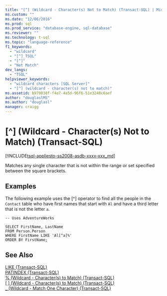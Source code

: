 ```yaml
---
title: "[^] (Wildcard - Character(s) Not to Match) (Transact-SQL) | Microsoft Docs"
ms.custom: ""
ms.date: "12/06/2016"
ms.prod: sql
ms.prod_service: "database-engine, sql-database"
ms.reviewer: ""
ms.technology: t-sql
ms.topic: "language-reference"
f1_keywords: 
  - "wildcard"
  - "[^]_TSQL"
  - "[^]"
  - "Not Match"
dev_langs: 
  - "TSQL"
helpviewer_keywords: 
  - "wildcard characters [SQL Server]"
  - "[^] (wildcard - character(s) not to match)"
ms.assetid: b970038f-f4e7-4a5d-96f6-51e3248c6aef
author: "douglaslMS"
ms.author: "douglasl"
manager: craigg
---
```


# \[^\] (Wildcard - Character(s) Not to Match) (Transact-SQL)
[!INCLUDE[tsql-appliesto-ss2008-asdb-xxxx-xxx_md](../../includes/tsql-appliesto-ss2008-asdb-xxxx-xxx-md.md)]

  Matches any single character that is not within the range or set specified between the square brackets.  
  
## Examples  
 The following example uses the [^] operator to find all the people in the `Contact` table who have first names that start with `Al` and have a third letter that is not the letter `a`.  
  
```  
-- Uses AdventureWorks  
  
SELECT FirstName, LastName  
FROM Person.Person  
WHERE FirstName LIKE 'Al[^a]%'  
ORDER BY FirstName;  
```  
  
## See Also  
 [LIKE &#40;Transact-SQL&#41;](../../t-sql/language-elements/like-transact-sql.md)   
 [PATINDEX &#40;Transact-SQL&#41;](../../t-sql/functions/patindex-transact-sql.md)   
 [% &#40;Wildcard - Character&#40;s&#41; to Match&#41; &#40;Transact-SQL&#41;](../../t-sql/language-elements/percent-character-wildcard-character-s-to-match-transact-sql.md)   
  [&#91; &#93; &#40;Wildcard - Character&#40;s&#41; to Match&#41; &#40;Transact-SQL&#41;](../../t-sql/language-elements/wildcard-character-s-to-match-transact-sql.md)   
 [\_ &#40;Wildcard - Match One Character&#41; &#40;Transact-SQL&#41;](../../t-sql/language-elements/wildcard-match-one-character-transact-sql.md)  
  
  
